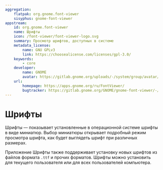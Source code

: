 ```yaml
---
aggregation:
    flatpak: org.gnome.font-viewer
    sisyphus: gnome-font-viewer
appstream:
    id: org.gnome.font-viewer
    name: Шрифты
    icon: /font-viewer/font-viewer-logo.svg
    summary: Просмотр шрифтов, доступных в системе
    metadata_license:
        name: GNU GPLv3
        link: https://choosealicense.com/licenses/gpl-3.0/
    keywords:
        - core
    developer:
        name: GNOME
        avatar: https://gitlab.gnome.org/uploads/-/system/group/avatar/8/gnomelogo.png?width=48
    url:
        homepage: https://apps.gnome.org/ru/FontViewer/
        bugtracker: https://gitlab.gnome.org/GNOME/gnome-font-viewer/-/issues/
---
```


# Шрифты

Шрифты — показывает установленные в операционной системе шрифты в виде миниатюр. Выбор миниатюры открывает подробный режим просмотра шрифта, как будет выглядеть шрифт при различных размерах.

Приложение Шрифты также поддерживает установку новых шрифтов из файлов формата `.ttf` и прочих форматов. Шрифты можно установить для текущего пользователя или для всех пользователей компьютера.

<!--@include: @apps/_parts/install/content-repo.md-->
<!--@include: @apps/_parts/install/content-flatpak.md-->
